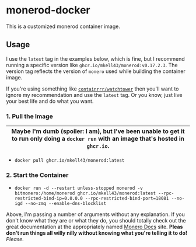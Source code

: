 # monerod-docker

This is a customized monerod container image.

## Usage

I use the `latest` tag in the examples below, which is fine, but I recommend running a specific version like `ghcr.io/mkell43/monerod:v0.17.2.3`. The version tag reflects the version of `monero` used while building the container image.

If you're using something like [`containrrr/watchtower`](https://github.com/containrrr/watchtower/) then you'll want to ignore my recommendation and use the `latest` tag. Or you know, just live your best life and do what you want.

### 1. Pull the Image

| Maybe I'm dumb (spoiler: I am), but I've been unable to get it to run only doing a `docker run` with an image that's hosted in `ghcr.io`. |
| ----------------------------------------------------------------------------------------------------------------------------------------- |

- `docker pull ghcr.io/mkell43/monerod:latest`

### 2. Start the Container

- `docker run -d --restart unless-stopped monerod -v bitmonero:/home/monerod ghcr.io/mkell43/monerod:latest --rpc-restricted-bind-ip=0.0.0.0 --rpc-restricted-bind-port=18081 --no-igd --no-zmq --enable-dns-blocklist`

Above, I'm passing a number of arguments without any explanation. If you don't know what they are or what they do, you should totally check out the great documentation at the appropriately named [Monero Docs](https://monerodocs.org/interacting/monerod-reference/) site. **Pleas don't run things all willy nilly without knowing what you're telling it to do!** _Please._
